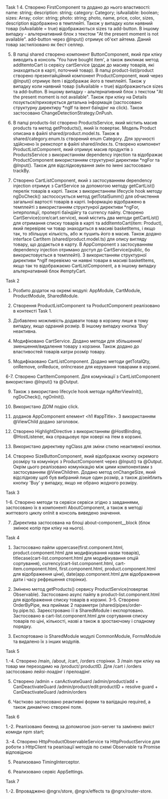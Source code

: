 Task 1
4. Створено FirstComponent та додано до нього властивості:
  name: string;
  description: string;
  category: Category;
  isAvailable: boolean;
  sizes: Array<number>;
  color: string;
  photo: string;
photo, name, price, color, sizes, description відображено в темплейті. Також у випадку коли наявний товар (isAvailable = true) відображаються sizes та add-button. В іншому випадку - альтернативний блок з текстом "At the present moment is not available". add-button через @Input() отримує об'єкт айтема. Даний товар застилізовано як бест селлер.

5. В папці shared створено компонент ButtonComponent, який при кліку виводить в консоль 'You have bought item', а також викликає метод addItemtoCart із сервісу cartService (додає до масиву товарів, які знаходяться в карті, поточний товар).
В папці product-list/product створено презентайційний компонент ProductComponent, який через @Input() отримує item і відображає його в темплейті. Також у випадку коли наявний товар (isAvailable = true) відображаються sizes та add-button. В іншому випадку - альтернативний блок з текстом "At the present moment is not available". Також при кліку на Details позується/приховується детальна інформація (застосовано структурну директиру *ngIf та івент баїндінг на click). Також застосовано ChangeDetectionStrategy.OnPush.

6. В папці products-list створено ProductsService, який містить масив products та метод  getProducts(), який їх повертає.
Модель Product описана в файлі shared/product.model.ts. Також в shared/category.enum.ts створений enum Category. Для зручності здійснено їх реекспорт в файлі shared/index.ts.
Створено компонент ProductListComponent, який отримує масив продуктів з ProductsService з використанням dependency injection та відображає ProductComponent використанням структурної директиви *ngFor та @Input(). Також для відслідковування змін по імені застосовано trackBy.

7. Створено CartListComponent, який з застосуванням dependency injection отримує з СartService за допомогою методу getCartList() перелік товарів в карті. Також з використанням lifecycle hook методу ngDoCheck() застососується метод getTotalSumm() для обчистення загальної вартості товарів в карті. Інформацію відображено в темплейті з використанням структунрої директиви *ngFor, інтерполяції, проперті баїндійгу та currency пайпу.
Створено  CartService(core/cart.service), який містить два методи getCartList() для отримання списку товарів в карті та addItemtoCart(item: Product), який перевіряє чи товар знаходиться в масиві basketItems, і якщо так, то збільшує кількість, або ж пушить його в масив. 
Також додано interface CartItem (shared/product.model.ts) для опису вигляду товару, що додається в карту.
В AppComponent з застосуванням dependency injection отримано доступ до CartService(public, бо використовується в темплейті). З використанням структурної директиви *ngIf перевіємо чи наявні товари в масиві basketItems, якщо так то відображаємо CartListComponent, а в іншому випадку альтернативний блок #emptyCart.


Task 2

1. Розбито додаток на окремі модулі: AppModule, CartModule, ProductModule, SharedModule.

2. Створення  ProductListComponent та ProductComponent реалізовано в контексті Task 1.

3. Добавлено можливість додавати товар в корзину лише в тому випадку, якщо одраний розмір. В іншому випадку кнопка 'Buy' неактивна.

4. Модифіковано CartService. Додано методи для збільшення/зменшення/видалення товару з корзини. Також додано до властивостей товарів катри розмір товару.

5. Модифікаовано CartListComponent. Додано методи  getTotalQty, onRemove, onReduce, onIncrease для керування товарами в корзині.

6-7. Створено СartItemComponent. Для комунікації з CartListComponent використано @Input() та @Output.

9. Також з використано lifecycle hook методи ngAfterViewInit(), ngDoCheck(), ngOnInit().

10. Використано ДОМ подію click.

11.  доданов AppComponent елемент <h1 #appTitle></h1>. З використанням @ViewChild додано заголовок.

12. Створено HighlightDirectivе з використанням @HostBinding, @HostListener, яка спрацьовує при ховері на ітем в корзині.

13. Використано директиву ngClass для зміни стилю неактивної кнопки.

14. Створено SizeButtonComponent, який відображає кнопку окремого розміру та комунікує з ProductComponent через @Input() та @Output. Окрім цього реалізовано комунікацію між цими компонентами з застосуванням @ViewChildren. Додано метод onChangeSize, який відслідкову щоб був вибраний лише один розмір, а також дізейблить кнопку 'Buy' у випадку, якщо не обрано жодного розміру.


Task 3

1-6. Створено методи та сервіси сервіси згідно з завданнями, застосовано їх в компоненті AboutComponent, a також в методі життєвого циклу onInit в консоль виведено значення.

7. Директива застосована на блоці about-component__block (блок змінює колір при кліку на нього).


Task 4

1. Застосовано пайпи uppercase(first.component.html, product.component.html для модифікування назви товарів), titlecase(cart-list.component.html для модифікування опцій сортування), currency(cart-list.component.html, cart-item.component.html, first.component.html, product.component.html для відображення ціни), date(app.component.html для відображення дати і часу рефрешення сторінки).

2. Змінено метод getProducts() сервису ProductService(повертає Observable). Застосовано async пайпу в product-list.component.html для відображення списку товарів в корзині.
3-5. Створено OrderByPipe, яка приймає 2 параметри (shared/pipes/order-by.pipe.ts). Зареєстровано її в  SharedModule і експортовано. Застосовано в cart-list.component.html для сортування списку товарів по ціні, кількості, назві а також в зростаючому і спадному порядку.

6. Експортовано із  SharedModule модулі CommonModule, FormsModule та видалено їх з інших модулів.


Task 5

1.-4. Створено /main, /about, /cart, /orders сторінки. З /main при кліку на товар ми перезодимо на /product/:productID.
Для /cart і /orders застосовано лейзі-лоадінг і прелоадінг.

5. Створено
/admin + canActivateGuard
/admin/product/add + CanDeactivateGuard
/admin/product/edit:productID + resolve guard + CanDeactivateGuard
/admin/orders

6. Частково застосовано реактивні форми та валідацію required, а також динамічно створені поля.


Task 6

1.-2. Реалізовано бекенд за допомогою json-server та замінено вміст комнди npm start;

3.-4. Створено HttpProductObservableService та HttpProductService для роботи з HttpClient та реалізації методів по схемі Observable та Promise відповідною 
 
5. Реализовано TimingInterceptor.

6. Реализовано сервіс AppSettings.


Task 7

1.-2. Впроваджено @ngrx/store, @ngrx/effects та  @ngrx/router-store.